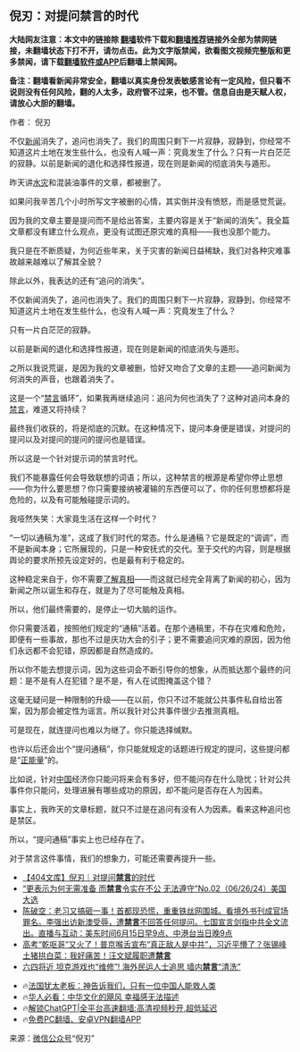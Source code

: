  <!-- 面包屑导航 --> <h2>倪刃：对提问禁言的时代</h2> <p class="notice"><b>大陆网友注意：本文中的链接除 <a href="https://github.com/bannedbook/fanqiang" >翻墙</a>软件下载和<a href="https://github.com/killgcd/justmysocks/blob/master/README.md">翻墙推荐</a>链接外全部为禁网链接，未翻墙状态下打不开，请勿点击。此为文字版禁闻，欲看图文视频完整版和更多禁闻，请下载<a href="https://github.com/bannedbook/fanqiang">翻墙软件或APP</a>后翻墙上禁闻网。</p><p>备注：翻墙看新闻非常安全，翻墙以真实身份发表敏感言论有一定风险，但只看不说则没有任何风险，翻的人太多，政府管不过来，也不管。信息自由是天赋人权，请放心大胆的翻墙。</b></p>  <div class="entry"> <p>作者： 倪刃</p> <p id="summary">不仅<span class='wp_keywordlink_affiliate'><a href="https://www.bannedbook.org/" title="新闻">新闻</a></span>消失了，追问也消失了。我们的周围只剩下一片寂静，寂静到，你经常不知道这片土地在发生些什么，也没有人喊一声：究竟发生了什么？只有一片白茫茫的寂静。以前是新闻的退化和选择性报道，现在则是新闻的彻底消失与遁形。</p> <p id="conimg">昨天讲<a href="https://www.bannedbook.org/bnews/tag/%E6%B0%B4%E7%81%BE/" class="st_tag internal_tag" rel="tag" title="标签 水灾 下的日志">水灾</a>和混装油事件的文章，都被删了。</p> <p>如果问我辛苦几个小时所写文字被删的心情，其实倒并没有愤怒，而是感觉荒诞。</p> <p>因为我的文章主要是提问而不是给出答案，主要内容是关于“新闻的消失”。我全篇文章都没有建立什么观点，更没有试图还原灾难的真相——我也没那个能力。</p> <p>我只是在不断质疑，为何近些年来，关于灾害的新闻日益稀缺，我们对各种灾难事故越来越难以了解其全貌？</p> <p>除此以外，我表达的还有“追问的消失”。</p>  <p>不仅新闻消失了，追问也消失了。我们的周围只剩下一片寂静，寂静到，你经常不知道这片土地在发生些什么，也没有人喊一声：究竟发生了什么？</p> <p>只有一片白茫茫的寂静。</p> <p>以前是新闻的退化和选择性报道，现在则是新闻的彻底消失与遁形。</p> <p>之所以我说荒诞，是因为我的文章被删，恰好又吻合了文章的主题——追问新闻为何消失的声音，也跟着消失了。</p> <p>这是一个“<span class='wp_keywordlink_affiliate'><a href="https://www.bannedbook.org/bnews/bblog/" title="禁言博客" target="_blank">禁言</a></span>循环”，如果我再继续追问：追问为何也消失了？这种对追问本身的<a href="https://www.bannedbook.org/bnews/tag/%E7%A6%81%E8%A8%80/" class="st_tag internal_tag" rel="tag" title="标签 禁言 下的日志">禁言</a>，难道又将持续？</p> <p>最终我们收获的，将是彻底的沉默。在这种情况下，提问本身便是错误，对提问的提问以及对提问的提问的提问也是错误。</p> <p>所以这是一个针对提示词的禁言时代。</p>  <p>我们不能暴露任何会导致联想的词语；所以，这种禁言的根源是希望你停止思想——你为什么要思想？你只需要接纳被灌输的东西便可以了，你的任何思想都将是危险的，以及有可能触碰提示词的。</p> <p>我哑然失笑：大家竟生活在这样一个时代？</p> <p>“一切以通稿为准”，这成了我们时代的常态。什么是通稿？它是既定的“调调”，而不是新闻本身；它所展现的，只是一种安抚式的交代。至于交代的内容，则是根据舆论的要求所预先设定好的，也是最有利于稳定的。</p> <p>这种稳定来自于，你不需要<a href="https://www.bannedbook.org/bnews/tag/%E4%BA%86%E8%A7%A3%E7%9C%9F%E7%9B%B8/" class="st_tag internal_tag" rel="tag" title="标签 了解真相 下的日志">了解真相</a>——而这就已经完全背离了新闻的初心，因为新闻之所以诞生和存在，就是为了尽可能触及真相。</p> <p>所以，他们最终需要的，是停止一切大脑的运作。</p> <p>你只需要活着，按照他们规定的“通稿”活着。在那个通稿里，不存在灾难和危险，即便有一些事故，那也不过是庆功大会的引子；更不需要追问灾难的原因，因为他们永远都不会犯错，原因都是自然造成的。</p> <p>所以你不能去想提示词，因为这些词会不断引导你的想象，从而抵达那个最终的问题：是不是有人在犯错？是不是，有人在试图掩盖这个错？</p>  <p>这毫无疑问是一种限制的升级——在以前，你只不过不能就公共事件私自给出答案，因为那会被定性为谣言。所以我针对公共事件很少去推测真相。</p> <p>可是现在，就连提问也难以为继了。你只能选择缄默。</p> <p>也许以后还会出个“提问通稿”，你只能就规定的话题进行规定的提问，这些提问都是“<a href="https://www.bannedbook.org/bnews/tag/%e6%ad%a3%e8%83%bd%e9%87%8f/" class="st_tag internal_tag" rel="tag" title="标签 正能量 下的日志">正能量</a>”的。</p> <p>比如说，针对<span class='wp_keywordlink_affiliate'><a href="https://www.bannedbook.org/" title="中国" target="_blank">中国</a></span>经济你只能问将来会有多好，但不能问存在什么隐忧；针对公共事件你只能问，处理进展有哪些成功的原因，却不能问是否存在人为因素。</p> <p>事实上，我昨天的文章标题，就只不过是在追问有没有人为因素。看来这种追问也是禁区。</p> <p>所以，“提问通稿”事实上也已经存在了。</p> <p>对于禁言这件事情，我们的想象力，可能还需要再提升一些。</p>  <!--<div id="taboola-mid-1"></div>--><ul class='op-related-articles' title='相关阅读'> <li><a href='https://www.bannedbook.org/bnews/baitai/20240712/2061146.html' target='_blank'>【404文库】倪刃｜对提问<b>禁言</b>的时代</a></li> <li><a href='https://www.bannedbook.org/bnews/sohnews/20240627/2055006.html' target='_blank'>“更表示为何无需准备 而<b>禁言</b>令实在不公 无法遵守”No.02（06/26/24）美国大选</a></li> <li><a href='https://www.bannedbook.org/bnews/sohnews/20240615/2050428.html' target='_blank'>陈破空：老习又搞砸一事！首都现恐慌，重重铁丝网围城。看境外书刊成官场罪名。李强出访新澳受辱，遭<b>禁言</b>不回答任何提问。七国宣言剑指中共全文流出。直播与互动：美东时间6月15日早9点、中港台当日晚9点</a></li> <li><a href='https://www.bannedbook.org/bnews/comments/20240610/2047983.html' target='_blank'>高考“乾呕哥”又火了！普京喉舌宣布“真正敌人是中共”，习近平懵了？张锡峰土猪拱白菜：我好痛苦！汪文斌履职遭<b>禁言</b></a></li> <li><a href='https://www.bannedbook.org/bnews/cnnews/20240603/2045156.html' target='_blank'>六四将近 坦克游戏也“维修”! 海外民运人士追思 墙内<b>禁言</b>“清洗”</a></li> </ul> <ul class="texttj"> <li>🔥<a href="https://www.bannedbook.org/bnews/ssgc/20230219/1850782.html" target="_blank">法国犹太老板：神告诉我们，只有一位中国人能救人类</a></li> <li>🔥<a href="https://www.bannedbook.org/bnews/comments/20220220/1694796.html" target="_blank">华人必看：中华文化的飓风 幸福感无法描述</a></li> <li>🔥<a href="https://github.com/bannedbook/fanqiang/wiki/V2ray%E6%9C%BA%E5%9C%BA" target="_blank">解锁ChatGPT|全平台高速翻墙:高清视频秒开,超低延迟</a></li> <li>🔥<a href="https://github.com/bannedbook/fanqiang/wiki/%E7%A6%81%E9%97%BB%E7%BD%91%E5%AE%89%E5%8D%93%E7%BF%BB%E5%A2%99%E6%96%B0%E9%97%BBAPP" target="_blank">免费PC翻墙、安卓VPN翻墙APP</a></li> </ul><p class="src-info">来源：<a href="https://www.bannedbook.org/bnews/tag/%e5%be%ae%e4%bf%a1%e5%85%ac%e4%bc%97%e5%8f%b7/" class="st_tag internal_tag" rel="tag" title="标签 微信公众号 下的日志">微信公众号</a>“倪刃” </p><a name='sharetosocial'></a> <div style="margin-bottom:5px;padding-bottom:5px;clear:both"> <div id="archive-pix-1" class="banner-ads"> <!-- AuctionX Display platform tag START --> <div id="27602x728x90x621x_ADSLOT1" clicktrack="%%CLICK_URL_ESC%%"></div>  <!-- AuctionX Display platform tag END --> </div> <div id="archive-pix-2" class="banner-ads"> <!-- AuctionX Display platform tag START --> <div id="27556x300x250x621x_ADSLOT1" clicktrack="%%CLICK_URL_ESC%%" style="margin:0 auto;text-align:center"></div>  <!-- AuctionX Display platform tag END --> </div> </div>  <div id="archive-pix-1" class="banner-ads"> <!-- AuctionX Display platform tag START --> <div id="27603x728x90x621x_ADSLOT1" clicktrack="%%CLICK_URL_ESC%%"></div>  <!-- AuctionX Display platform tag END --> </div> </div><!--END ENTRY--> 